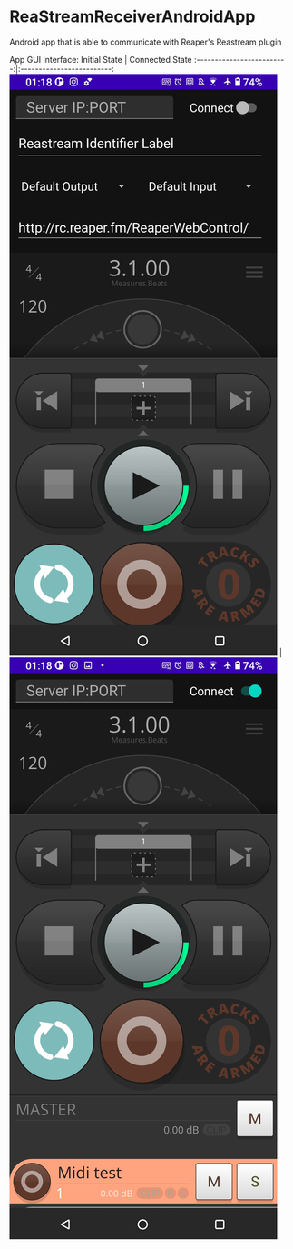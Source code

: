 # ReaStreamReceiverAndroidApp

Android app that is able to communicate with Reaper's Reastream plugin


App GUI interface:
Initial State              |  Connected State
:-------------------------:|:-------------------------:
![plot1](./images/AppPreview1.jpg ) | ![plot2](./images/AppPreview2.jpg )
